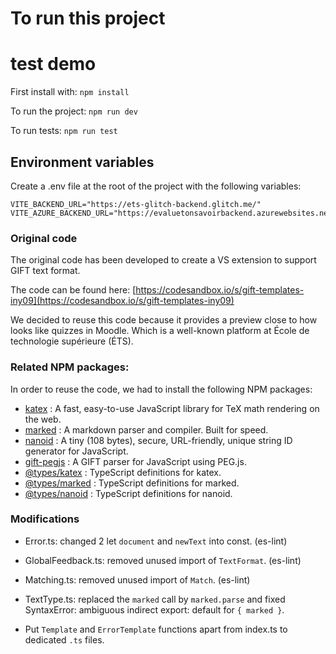 # To run this project 
# test demo

First install with: `npm install`

To run the project: `npm run dev`

To run tests: `npm run test`

## Environment variables

Create a .env file at the root of the project with the following variables:

```
VITE_BACKEND_URL="https://ets-glitch-backend.glitch.me/"
VITE_AZURE_BACKEND_URL="https://evaluetonsavoirbackend.azurewebsites.net/"
```

### Original code

The original code has been developed to create a VS extension to support GIFT text format.

The code can be found here: [https://codesandbox.io/s/gift-templates-iny09](https://codesandbox.io/s/gift-templates-iny09)

We decided to reuse this code because it provides a preview close to how looks like quizzes in Moodle. Which is a well-known platform at École de technologie supérieure (ÉTS).

### Related NPM packages:

In order to reuse the code, we had to install the following NPM packages:

-   [katex](https://www.npmjs.com/package/katex) : A fast, easy-to-use JavaScript library for TeX math rendering on the web.
-   [marked](https://www.npmjs.com/package/marked) : A markdown parser and compiler. Built for speed.
-   [nanoid](https://www.npmjs.com/package/nanoid) : A tiny (108 bytes), secure, URL-friendly, unique string ID generator for JavaScript.
-   [gift-pegjs](https://www.npmjs.com/package/gift-pegjs) : A GIFT parser for JavaScript using PEG.js.
-   [@types/katex](https://www.npmjs.com/package/@types/katex) : TypeScript definitions for katex.
-   [@types/marked](https://www.npmjs.com/package/@types/marked) : TypeScript definitions for marked.
-   [@types/nanoid](https://www.npmjs.com/package/@types/nanoid) : TypeScript definitions for nanoid.

### Modifications

-   Error.ts: changed 2 let `document` and `newText` into const. (es-lint)
-   GlobalFeedback.ts: removed unused import of `TextFormat`. (es-lint)
-   Matching.ts: removed unused import of `Match`. (es-lint)
-   TextType.ts: replaced the `marked` call by `marked.parse` and fixed SyntaxError: ambiguous indirect export: default for `{ marked }`.

-   Put `Template` and `ErrorTemplate` functions apart from index.ts to dedicated `.ts` files.

```

```
